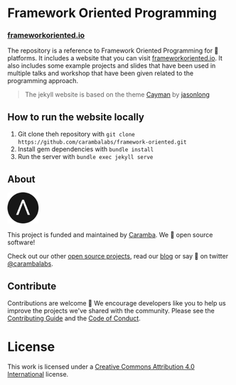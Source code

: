 # Framework Oriented Programming

### [frameworkoriented.io](http://frameworkoriented.io)

The repository is a reference to Framework Oriented Programming for :apple: platforms. It includes a website that you can visit [frameworkoriented.io](http://frameworkoriented.io). It also includes some example projects and slides that have been used in multiple talks and workshop that have been given related to the programming approach.

> The jekyll website is based on the theme [Cayman](https://github.com/jasonlong/cayman-theme) by [jasonlong](https://github.com/jasonlong/cayman-theme)


## How to run the website locally

1. Git clone theh repository with `git clone https://github.com/carambalabs/framework-oriented.git`
2. Install gem dependencies with `bundle install`
3. Run the server with `bundle exec jekyll serve`

## About

<img src="https://github.com/carambalabs/Foundation/blob/master/ASSETS/avatar_rounded.png?raw=true" width="70" />

This project is funded and maintained by [Caramba](http://caramba.io). We 💛 open source software!

Check out our other [open source projects](https://github.com/carambalabs/), read our [blog](http://blog.caramba.io) or say :wave: on twitter [@carambalabs](http://twitter.com/carambalabs).

## Contribute

Contributions are welcome :metal: We encourage developers like you to help us improve the projects we've shared with the community. Please see the [Contributing Guide](https://github.com/carambalabs/Foundation/blob/master/CONTRIBUTING.md) and the [Code of Conduct](https://github.com/carambalabs/Foundation/blob/master/CONDUCT.md).


# License

This work is licensed under a [Creative Commons Attribution 4.0 International](http://creativecommons.org/licenses/by/4.0/) license.
